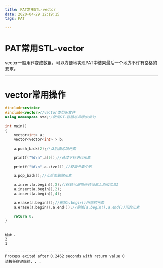 ```yaml
---
title: PAT常用STL-vector
date: 2020-04-29 12:19:15
tags: PAT

---
```




# PAT常用STL-vector

vector一般用作变成数组，可以方便地实现PAT中结果最后一个地方不许有空格的要求。

------

# vector常用操作

```cpp
#include<cstdio>
#include<vector>//vector类型头文件
using namespace std;//使用STL容器必须添加此句 
 
int main()
{
	vector<int> a;
	vector<vector<int> > b;
	
	a.push_back(2);//从后面添加元素
	
	printf("%d\n",a[0]);//通过下标访问元素 
	
	printf("%d\n",a.size());//获取元素个数
	
	a.pop_back();//从后面删除元素
	 
	a.insert(a.begin(),5);//在迭代器指向的位置上添加元素5
	a.insert(a.begin(),2);
	a.insert(a.begin(),4);
	
	a.erase(a.begin());//删除a.begin()所指的元素 
	a.erase(a.begin(),a.end());//删除[a.begin(),a.end())间的元素
	
	return 0;
}
```

![点击并拖拽以移动](data:image/gif;base64,R0lGODlhAQABAPABAP///wAAACH5BAEKAAAALAAAAAABAAEAAAICRAEAOw==)

```
输出：
2
1

--------------------------------
Process exited after 0.2462 seconds with return value 0
请按任意键继续. . .
```

![点击并拖拽以移动](data:image/gif;base64,R0lGODlhAQABAPABAP///wAAACH5BAEKAAAALAAAAAABAAEAAAICRAEAOw==)
